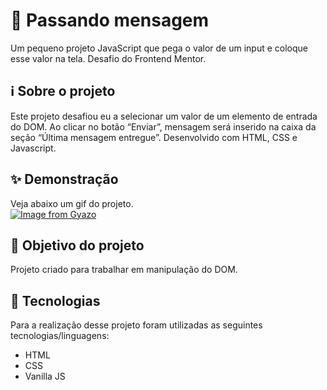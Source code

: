 # 📮 Passando mensagem

Um pequeno projeto JavaScript que pega o valor de um input e coloque esse valor na tela. Desafio do Frontend Mentor.

## ℹ Sobre o projeto 
Este projeto desafiou eu a selecionar um valor de um elemento de entrada do DOM. Ao clicar no botão “Enviar”, mensagem será inserido na caixa da seção “Última mensagem entregue”. Desenvolvido com HTML, CSS e Javascript.

## ✨ Demonstração    
Veja abaixo um gif do projeto.</br>
[![Image from Gyazo](https://media.giphy.com/media/xGICKapBVDdBf4P9zW/giphy.gif)](https://media1.giphy.com/media/xGICKapBVDdBf4P9zW/giphy.gif?cid=790b7611537d31e0b1daf1ce64caf5289965e41231012da5&rid=giphy.gif&ct=g)

## 🎯 Objetivo do projeto
Projeto criado para trabalhar em manipulação do DOM.

## 🤖 Tecnologias 
Para a realização desse projeto foram utilizadas as seguintes tecnologias/linguagens: 
- HTML
- CSS
- Vanilla JS
